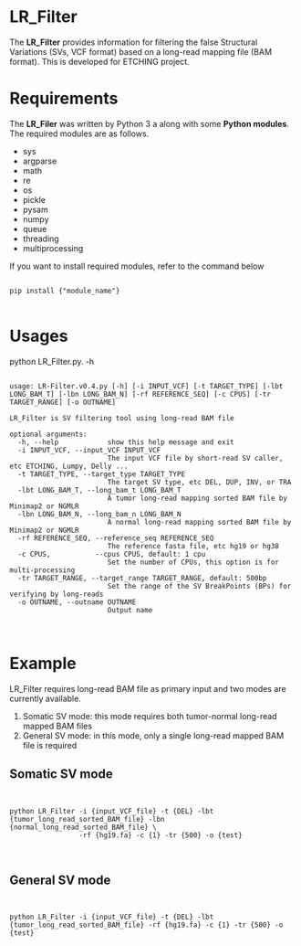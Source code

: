 # LR_Filter
The **LR_Filter** provides information for filtering the false Structural Variations (SVs, VCF format) based on a long-read mapping file (BAM format).
This is developed for ETCHING project.

# Requirements
The **LR_Filer** was written by Python 3 a along with some **Python modules**. The required modules are as follows.

* sys
* argparse
* math
* re
* os
* pickle
* pysam
* numpy
* queue
* threading
* multiprocessing

If you want to install required modules, refer to the command below
<pre>
<code>
pip install {"module_name"}
</code>
</pre>

# Usages
python LR_Filter.py. -h

<pre>
<code>
usage: LR-Filter.v0.4.py [-h] [-i INPUT_VCF] [-t TARGET_TYPE] [-lbt LONG_BAM_T] [-lbn LONG_BAM_N] [-rf REFERENCE_SEQ] [-c CPUS] [-tr TARGET_RANGE] [-o OUTNAME]

LR_Filter is SV filtering tool using long-read BAM file

optional arguments:
  -h, --help            show this help message and exit
  -i INPUT_VCF, --input_VCF INPUT_VCF
                        The input VCF file by short-read SV caller, etc ETCHING, Lumpy, Delly ...
  -t TARGET_TYPE, --target_type TARGET_TYPE
                        The target SV type, etc DEL, DUP, INV, or TRA
  -lbt LONG_BAM_T, --long_bam_t LONG_BAM_T
                        A tumor long-read mapping sorted BAM file by Minimap2 or NGMLR
  -lbn LONG_BAM_N, --long_bam_n LONG_BAM_N
                        A normal long-read mapping sorted BAM file by Minimap2 or NGMLR
  -rf REFERENCE_SEQ, --reference_seq REFERENCE_SEQ
                        The reference fasta file, etc hg19 or hg38
  -c CPUS,           --cpus CPUS, default: 1 cpu
                        Set the number of CPUs, this option is for multi-processing
  -tr TARGET_RANGE, --target_range TARGET_RANGE, default: 500bp
                        Set the range of the SV BreakPoints (BPs) for verifying by long-reads
  -o OUTNAME, --outname OUTNAME
                        Output name

</code>
</pre>

# Example
LR_Filter requires long-read BAM file as primary input and two modes are currently available.
1. Somatic SV mode: this mode requires both tumor-normal long-read mapped BAM files
2. General SV mode: in this mode, only a single long-read mapped BAM file is required

## Somatic SV mode
<pre>
<code>

python LR_Filter -i {input_VCF_file} -t {DEL} -lbt {tumor_long_read_sorted_BAM_file} -lbn {normal_long_read_sorted_BAM_file} \
                 -rf {hg19.fa} -c {1} -tr {500} -o {test}

</code>
</pre>

## General SV mode
<pre>
<code>

python LR_Filter -i {input_VCF_file} -t {DEL} -lbt {tumor_long_read_sorted_BAM_file} -rf {hg19.fa} -c {1} -tr {500} -o {test}

</code>
</pre>
